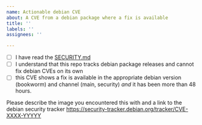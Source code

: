 ```yaml
---
name: Actionable debian CVE
about: A CVE from a debian package where a fix is available
title: ''
labels: ''
assignees: ''

---
```


- [ ] I have read the [SECURITY.md](https://github.com/GoogleContainerTools/distroless/blob/main/SECURITY.md)
- [ ] I understand that this repo tracks debian package releases and cannot fix debian CVEs on its own
- [ ] this CVE shows a fix is available in the appropriate debian version (bookworm) and channel (main, security) *and* it has been more than 48 hours.

Please describe the image you encountered this with and a link to the debian security tracker
https://security-tracker.debian.org/tracker/CVE-XXXX-YYYYY
